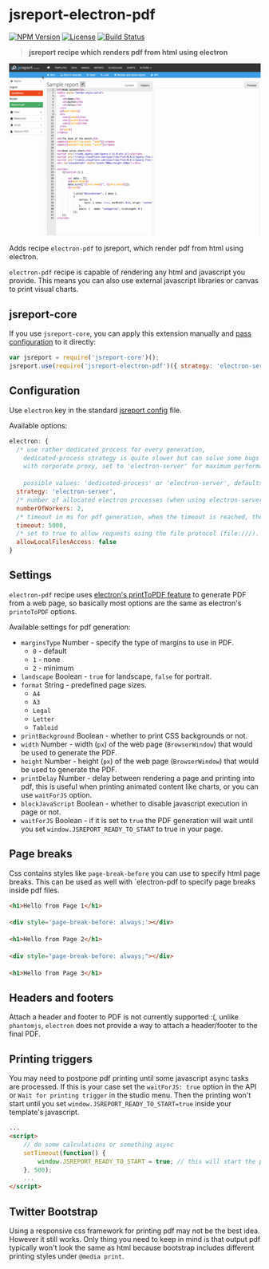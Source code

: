 # jsreport-electron-pdf
[![NPM Version](http://img.shields.io/npm/v/jsreport-electron-pdf.svg?style=flat-square)](https://npmjs.com/package/jsreport-electron-pdf)
[![License](http://img.shields.io/npm/l/jsreport-electron-pdf.svg?style=flat-square)](http://opensource.org/licenses/MIT)
[![Build Status](https://travis-ci.org/bjrmatos/jsreport-electron-pdf.png?branch=master)](https://travis-ci.org/bjrmatos/jsreport-electron-pdf)

> **jsreport recipe which renders pdf from html using electron**

![demo](demo.gif)

Adds recipe `electron-pdf` to jsreport, which render pdf from html using electron.

`electron-pdf` recipe is capable of rendering any html and javascript you provide. This means you can also use external javascript libraries or canvas to print visual charts.

## jsreport-core

If you use `jsreport-core`, you can apply this extension manually and [pass configuration](#configuration) to it directly:

```js
var jsreport = require('jsreport-core')();
jsreport.use(require('jsreport-electron-pdf')({ strategy: 'electron-server' }));
```

## Configuration

Use `electron` key in the standard [jsreport config](https://github.com/jsreport/jsreport/blob/master/config.md) file.

Available options:

```js
electron: {
  /* use rather dedicated process for every generation, 
    dedicated-process strategy is quite slower but can solve some bugs 
    with corporate proxy, set to 'electron-server' for maximum performance. 

    possible values: 'dedicated-process' or 'electron-server', defaults to 'dedicated-process' */
  strategy: 'electron-server',
  /* number of allocated electron processes (when using electron-server strategy) */
  numberOfWorkers: 2,
  /* timeout in ms for pdf generation, when the timeout is reached, the conversion is cancelled */
  timeout: 5000,
  /* set to true to allow requests using the file protocol (file:///). defaults to false */
  allowLocalFilesAccess: false
}
```

## Settings

`electron-pdf` recipe uses [electron's printToPDF feature](http://electron.atom.io/docs/v0.35.0/api/web-contents/#webcontents-printtopdf-options-callback) to generate PDF from a web page, so basically most options are the same as electron's `printoToPDF` options.

Available settings for pdf generation:

- `marginsType` Number - specify the type of margins to use in PDF.
  - `0` - default
  - `1` - none
  - `2` - minimum
- `landscape` Boolean - `true` for landscape, `false` for portrait.
- `format` String - predefined page sizes.
  - `A4`
  - `A3`
  - `Legal`
  - `Letter`
  - `Tabloid` 
- `printBackground` Boolean - whether to print CSS backgrounds or not.
- `width` Number - width (`px`) of the web page (`BrowserWindow`) that would be used to generate the PDF.
- `height` Number - height (`px`) of the web page (`BrowserWindow`) that would be used to generate the PDF.
- `printDelay` Number - delay between rendering a page and printing into pdf, this is useful when printing animated content like charts, or you can use `waitForJS` option.
- `blockJavaScript` Boolean - whether to disable javascript execution in page or not.
- `waitForJS` Boolean - if it is set to `true` the PDF generation will wait until you set `window.JSREPORT_READY_TO_START` to true in your page.

## Page breaks

Css contains styles like `page-break-before` you can use to specify html page breaks. This can be used as well with `electron-pdf to specify page breaks inside pdf files.

```html
<h1>Hello from Page 1</h1>

<div style='page-break-before: always;'></div>

<h1>Hello from Page 2</h1>

<div style="page-break-before: always;"></div>

<h1>Hello from Page 3</h1>
```

## Headers and footers

Attach a header and footer to PDF is not currently supported :(, unlike `phantomjs`, `electron` does not provide a way to attach a header/footer to the final PDF.

## Printing triggers

You may need to postpone pdf printing until some javascript async tasks are processed. If this is your case set the `waitForJS: true` option in the API or `Wait for printing trigger` in the studio menu. Then the printing won't start until you set `window.JSREPORT_READY_TO_START=true` inside your template's javascript.

```html
...
<script>
    // do some calculations or something async
    setTimeout(function() {
        window.JSREPORT_READY_TO_START = true; // this will start the pdf printing
    }, 500);
    ...
</script>
```

## Twitter Bootstrap
Using a responsive css framework for printing pdf may not be the best idea. However it still works. Only thing you need to keep in mind is that output pdf typically won't look the same as html because bootstrap includes different printing styles under `@media print`.







